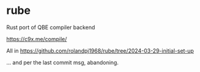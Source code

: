 # rube
Rust port of QBE compiler backend

https://c9x.me/compile/

All in https://github.com/rolandpj1968/rube/tree/2024-03-29-initial-set-up

... and per the last commit msg, abandoning.
